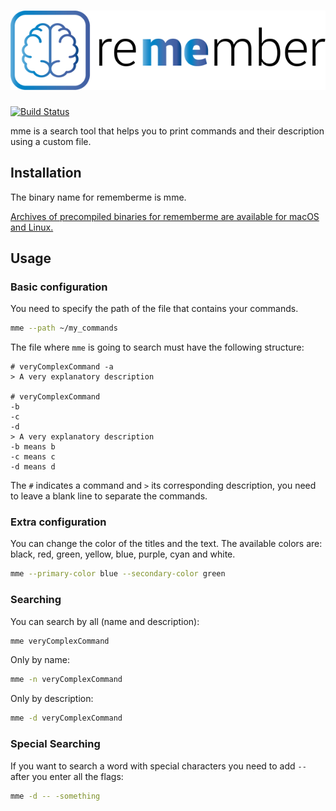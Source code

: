 # ![mme logo](logo-full.png)

[![Build Status](https://travis-ci.org/GoberInfinity/mme.svg?branch=master)](https://travis-ci.org/GoberInfinity/mme)

mme is a search tool that helps you to print commands and their description using a custom file.

## Installation

The binary name for rememberme is mme.

[Archives of precompiled binaries for rememberme are available for macOS and Linux.](https://github.com/GoberInfinity/mme/releases)

## Usage

### Basic configuration

You need to specify the path of the file that contains your commands.

```bash
mme --path ~/my_commands
```

The file where `mme` is going to search must have the following structure:

```
# veryComplexCommand -a
> A very explanatory description

# veryComplexCommand
-b
-c
-d
> A very explanatory description
-b means b
-c means c
-d means d
```

The `#` indicates a command and `>` its corresponding description, you need to leave a blank line to separate the commands.

### Extra configuration

You can change the color of the titles and the text. The available colors are: black, red, green, yellow, blue, purple, cyan and white.

```bash
mme --primary-color blue --secondary-color green
```

### Searching

You can search by all (name and description):

```bash
mme veryComplexCommand
```

Only by name:

```bash
mme -n veryComplexCommand
```

Only by description:

```bash
mme -d veryComplexCommand
```

### Special Searching

If you want to search a word with special characters you need to add `--` after you enter all the flags:

```bash
mme -d -- -something
```
